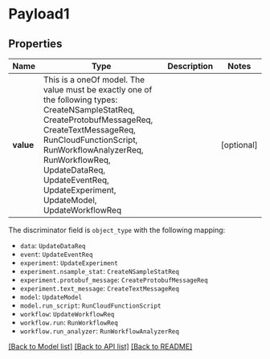 # Payload1



## Properties
Name | Type | Description | Notes
------------ | ------------- | ------------- | -------------
**value** | This is a oneOf model. The value must be exactly one of the following types: CreateNSampleStatReq, CreateProtobufMessageReq, CreateTextMessageReq, RunCloudFunctionScript, RunWorkflowAnalyzerReq, RunWorkflowReq, UpdateDataReq, UpdateEventReq, UpdateExperiment, UpdateModel, UpdateWorkflowReq |  | [optional] 

The discriminator field is `object_type` with the following mapping:
 - `data`: `UpdateDataReq`
 - `event`: `UpdateEventReq`
 - `experiment`: `UpdateExperiment`
 - `experiment.nsample_stat`: `CreateNSampleStatReq`
 - `experiment.protobuf_message`: `CreateProtobufMessageReq`
 - `experiment.text_message`: `CreateTextMessageReq`
 - `model`: `UpdateModel`
 - `model.run_script`: `RunCloudFunctionScript`
 - `workflow`: `UpdateWorkflowReq`
 - `workflow.run`: `RunWorkflowReq`
 - `workflow.run_analyzer`: `RunWorkflowAnalyzerReq`


[[Back to Model list]](../README.md#models) [[Back to API list]](../README.md#api-endpoints) [[Back to README]](../README.md)


